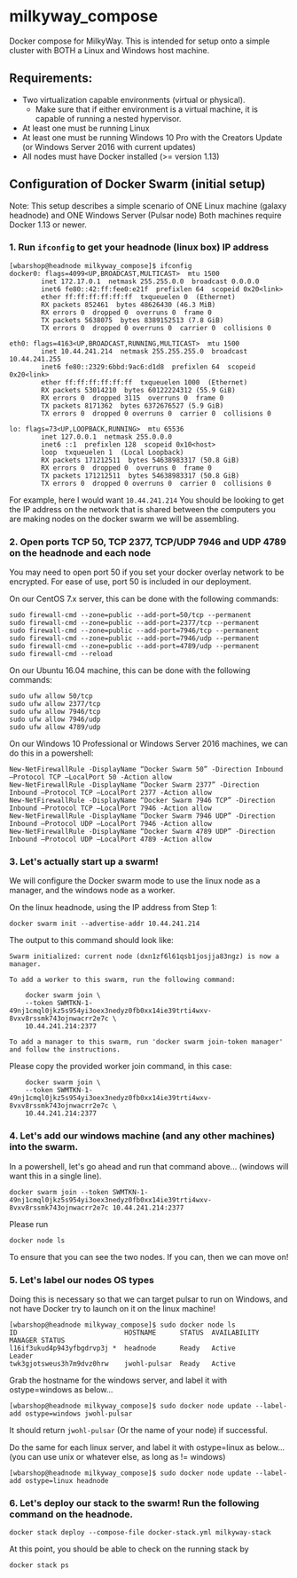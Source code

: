 # milkyway_compose
Docker compose for MilkyWay.  This is intended for setup onto a simple cluster with BOTH a Linux and Windows host machine.

## **Requirements:**
- Two virtualization capable environments (virtual or physical).
  * Make sure that if either environment is a virtual machine, it is capable of running a nested hypervisor.
- At least one must be running Linux
- At least one must be running Windows 10 Pro with the Creators Update (or Windows Server 2016 with current updates)
- All nodes must have Docker installed (>= version 1.13)



## Configuration of Docker Swarm (initial setup)
Note: This setup describes a simple scenario of ONE Linux machine (galaxy headnode) and ONE Windows Server (Pulsar node)
Both machines require Docker 1.13 or newer.

### 1. Run `ifconfig` to get your headnode (linux box) IP address
```
[wbarshop@headnode milkyway_compose]$ ifconfig
docker0: flags=4099<UP,BROADCAST,MULTICAST>  mtu 1500
        inet 172.17.0.1  netmask 255.255.0.0  broadcast 0.0.0.0
        inet6 fe80::42:ff:fee0:e21f  prefixlen 64  scopeid 0x20<link>
        ether ff:ff:ff:ff:ff:ff  txqueuelen 0  (Ethernet)
        RX packets 852461  bytes 48626430 (46.3 MiB)
        RX errors 0  dropped 0  overruns 0  frame 0
        TX packets 5638075  bytes 8389152513 (7.8 GiB)
        TX errors 0  dropped 0 overruns 0  carrier 0  collisions 0

eth0: flags=4163<UP,BROADCAST,RUNNING,MULTICAST>  mtu 1500
        inet 10.44.241.214  netmask 255.255.255.0  broadcast 10.44.241.255
        inet6 fe80::2329:6bbd:9ac6:d1d8  prefixlen 64  scopeid 0x20<link>
        ether ff:ff:ff:ff:ff:ff  txqueuelen 1000  (Ethernet)
        RX packets 53014210  bytes 60122224312 (55.9 GiB)
        RX errors 0  dropped 3115  overruns 0  frame 0
        TX packets 8171362  bytes 6372676527 (5.9 GiB)
        TX errors 0  dropped 0 overruns 0  carrier 0  collisions 0

lo: flags=73<UP,LOOPBACK,RUNNING>  mtu 65536
        inet 127.0.0.1  netmask 255.0.0.0
        inet6 ::1  prefixlen 128  scopeid 0x10<host>
        loop  txqueuelen 1  (Local Loopback)
        RX packets 171212511  bytes 54638983317 (50.8 GiB)
        RX errors 0  dropped 0  overruns 0  frame 0
        TX packets 171212511  bytes 54638983317 (50.8 GiB)
        TX errors 0  dropped 0 overruns 0  carrier 0  collisions 0
```

For example, here I would want `10.44.241.214`
You should be looking to get the IP address on the network that is shared between the computers you are making nodes on the docker swarm we will be assembling.


### 2.  Open ports TCP 50, TCP 2377, TCP/UDP 7946 and UDP 4789 on the headnode and each node
You may need to open port 50 if you set your docker overlay network to be encrypted.  For ease of use, port 50 is included in our deployment.


On our CentOS 7.x server, this can be done with the following commands:
```
sudo firewall-cmd --zone=public --add-port=50/tcp --permanent
sudo firewall-cmd --zone=public --add-port=2377/tcp --permanent
sudo firewall-cmd --zone=public --add-port=7946/tcp --permanent
sudo firewall-cmd --zone=public --add-port=7946/udp --permanent
sudo firewall-cmd --zone=public --add-port=4789/udp --permanent
sudo firewall-cmd --reload
```

On our Ubuntu 16.04 machine, this can be done with the following commands:
```
sudo ufw allow 50/tcp
sudo ufw allow 2377/tcp
sudo ufw allow 7946/tcp
sudo ufw allow 7946/udp
sudo ufw allow 4789/udp
```

On our Windows 10 Professional or Windows Server 2016 machines, we can do this in a powershell:
```
New-NetFirewallRule -DisplayName “Docker Swarm 50” -Direction Inbound –Protocol TCP –LocalPort 50 -Action allow
New-NetFirewallRule -DisplayName “Docker Swarm 2377” -Direction Inbound –Protocol TCP –LocalPort 2377 -Action allow
New-NetFirewallRule -DisplayName “Docker Swarm 7946 TCP” -Direction Inbound –Protocol TCP –LocalPort 7946 -Action allow
New-NetFirewallRule -DisplayName “Docker Swarm 7946 UDP” -Direction Inbound –Protocol UDP –LocalPort 7946 -Action allow
New-NetFirewallRule -DisplayName “Docker Swarm 4789 UDP” -Direction Inbound –Protocol UDP –LocalPort 4789 -Action allow
```
### 3.  Let's actually start up a swarm!

We will configure the Docker swarm mode to use the linux node as a manager, and the windows node as a worker.

On the linux headnode, using the IP address from Step 1:
```
docker swarm init --advertise-addr 10.44.241.214
```
The output to this command should look like:
```
Swarm initialized: current node (dxn1zf6l61qsb1josjja83ngz) is now a manager.

To add a worker to this swarm, run the following command:

    docker swarm join \
    --token SWMTKN-1-49nj1cmql0jkz5s954yi3oex3nedyz0fb0xx14ie39trti4wxv-8vxv8rssmk743ojnwacrr2e7c \
    10.44.241.214:2377

To add a manager to this swarm, run 'docker swarm join-token manager' and follow the instructions.
```

Please copy the provided worker join command, in this case:
```
	docker swarm join \
    --token SWMTKN-1-49nj1cmql0jkz5s954yi3oex3nedyz0fb0xx14ie39trti4wxv-8vxv8rssmk743ojnwacrr2e7c \
    10.44.241.214:2377
```	
	
### 4. Let's add our windows machine (and any other machines) into the swarm.
In a powershell, let's go ahead and run that command above... (windows will want this in a single line).
```
docker swarm join --token SWMTKN-1-49nj1cmql0jkz5s954yi3oex3nedyz0fb0xx14ie39trti4wxv-8vxv8rssmk743ojnwacrr2e7c 10.44.241.214:2377
```	
	
Please run 
```
docker node ls
```
To ensure that you can see the two nodes.  If you can, then we can move on!

### 5. Let's label our nodes OS types
Doing this is necessary so that we can target pulsar to run on Windows, and not have Docker try to launch on it on the linux machine!
```
[wbarshop@headnode milkyway_compose]$ sudo docker node ls
ID                           HOSTNAME      STATUS  AVAILABILITY  MANAGER STATUS
l16if3ukud4p943yfbgdrvp3j *  headnode      Ready   Active        Leader
twk3gjotsweus3h7m9dvz0hrw    jwohl-pulsar  Ready   Active
```
Grab the hostname for the windows server, and label it with ostype=windows as below...
```
[wbarshop@headnode milkyway_compose]$ sudo docker node update --label-add ostype=windows jwohl-pulsar
```
It should return `jwohl-pulsar` (Or the name of your node) if successful.

Do the same for each linux server, and label it with ostype=linux as below... (you can use unix or whatever else, as long as != windows)
```
[wbarshop@headnode milkyway_compose]$ sudo docker node update --label-add ostype=linux headnode
```

### 6. Let's deploy our stack to the swarm!  Run the following command on the headnode.
```
docker stack deploy --compose-file docker-stack.yml milkyway-stack
```

At this point, you should be able to check on the running stack by

```
docker stack ps
```
